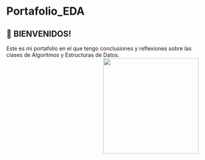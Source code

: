 # Portafolio_EDA
## 👋  BIENVENIDOS! 
Este es mi portafolio en el que tengo conclusiones y reflexiones sobre las clases de Algoritmos y Estructuras de Datos.
<img align= "right" width= "250" src= "https://pa1.narvii.com/6580/8098c6e9207376889eeb0532d9f5a0723c4d73f5_hq.gif"/>

